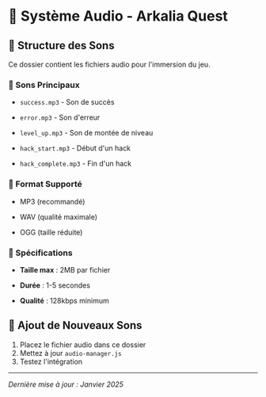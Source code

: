 
# 🎵 Système Audio - Arkalia Quest



## 📁 Structure des Sons


Ce dossier contient les fichiers audio pour l'immersion du jeu.


### 🎯 Sons Principaux


- `success.mp3` - Son de succès


- `error.mp3` - Son d'erreur


- `level_up.mp3` - Son de montée de niveau


- `hack_start.mp3` - Début d'un hack


- `hack_complete.mp3` - Fin d'un hack



### 🔧 Format Supporté


- MP3 (recommandé)


- WAV (qualité maximale)


- OGG (taille réduite)



### 📏 Spécifications


- **Taille max** : 2MB par fichier


- **Durée** : 1-5 secondes


- **Qualité** : 128kbps minimum



## 🚀 Ajout de Nouveaux Sons


1. Placez le fichier audio dans ce dossier
2. Mettez à jour `audio-manager.js`
3. Testez l'intégration

---
*Dernière mise à jour : Janvier 2025*
